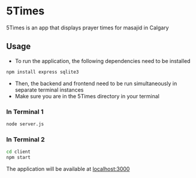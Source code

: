 # 5Times
5Times is an app that displays prayer times for masajid in Calgary

## Usage
* To run the application, the following dependencies need to be installed

```bash
npm install express sqlite3
```
* Then, the backend and frontend need to be run simultaneously in separate terminal instances
* Make sure you are in the 5Times directory in your terminal
### In Terminal 1
```bash
node server.js
```

### In Terminal 2
```bash
cd client
npm start
```

The application will be available at [localhost:3000](http://localhost:3000)
